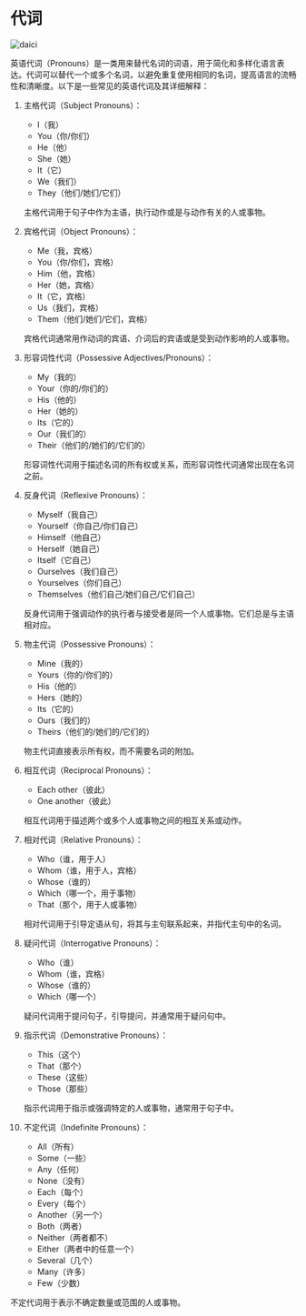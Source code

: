 # 代词

![daici](./img/daici.png)

英语代词（Pronouns）是一类用来替代名词的词语，用于简化和多样化语言表达。代词可以替代一个或多个名词，以避免重复使用相同的名词，提高语言的流畅性和清晰度。以下是一些常见的英语代词及其详细解释：

1. 主格代词（Subject Pronouns）：
   - I（我）
   - You（你/你们）
   - He（他）
   - She（她）
   - It（它）
   - We（我们）
   - They（他们/她们/它们）

   主格代词用于句子中作为主语，执行动作或是与动作有关的人或事物。

2. 宾格代词（Object Pronouns）：
   - Me（我，宾格）
   - You（你/你们，宾格）
   - Him（他，宾格）
   - Her（她，宾格）
   - It（它，宾格）
   - Us（我们，宾格）
   - Them（他们/她们/它们，宾格）

   宾格代词通常用作动词的宾语、介词后的宾语或是受到动作影响的人或事物。

3. 形容词性代词（Possessive Adjectives/Pronouns）：
   - My（我的）
   - Your（你的/你们的）
   - His（他的）
   - Her（她的）
   - Its（它的）
   - Our（我们的）
   - Their（他们的/她们的/它们的）

   形容词性代词用于描述名词的所有权或关系，而形容词性代词通常出现在名词之前。

4. 反身代词（Reflexive Pronouns）：
   - Myself（我自己）
   - Yourself（你自己/你们自己）
   - Himself（他自己）
   - Herself（她自己）
   - Itself（它自己）
   - Ourselves（我们自己）
   - Yourselves（你们自己）
   - Themselves（他们自己/她们自己/它们自己）

   反身代词用于强调动作的执行者与接受者是同一个人或事物。它们总是与主语相对应。

5. 物主代词（Possessive Pronouns）：
   - Mine（我的）
   - Yours（你的/你们的）
   - His（他的）
   - Hers（她的）
   - Its（它的）
   - Ours（我们的）
   - Theirs（他们的/她们的/它们的）

   物主代词直接表示所有权，而不需要名词的附加。

6. 相互代词（Reciprocal Pronouns）：
   - Each other（彼此）
   - One another（彼此）

   相互代词用于描述两个或多个人或事物之间的相互关系或动作。

7. 相对代词（Relative Pronouns）：
   - Who（谁，用于人）
   - Whom（谁，用于人，宾格）
   - Whose（谁的）
   - Which（哪一个，用于事物）
   - That（那个，用于人或事物）

   相对代词用于引导定语从句，将其与主句联系起来，并指代主句中的名词。

8. 疑问代词（Interrogative Pronouns）：
   - Who（谁）
   - Whom（谁，宾格）
   - Whose（谁的）
   - Which（哪一个）

   疑问代词用于提问句子，引导提问，并通常用于疑问句中。

9. 指示代词（Demonstrative Pronouns）：
   - This（这个）
   - That（那个）
   - These（这些）
   - Those（那些）

   指示代词用于指示或强调特定的人或事物，通常用于句子中。

10. 不定代词（Indefinite Pronouns）：
    - All（所有）
    - Some（一些）
    - Any（任何）
    - None（没有）
    - Each（每个）
    - Every（每个）
    - Another（另一个）
    - Both（两者）
    - Neither（两者都不）
    - Either（两者中的任意一个）
    - Several（几个）
    - Many（许多）
    - Few（少数）

   不定代词用于表示不确定数量或范围的人或事物。
